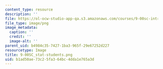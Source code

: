 ```yaml
---
content_type: resource
description: ''
file: https://ol-ocw-studio-app-qa.s3.amazonaws.com/courses/9-00sc-introduction-to-psychology-fall-2011/b1ad50ae73c25fa364bc4dda1e765a3d_9-00SC_stat-students.png
file_type: image/png
image_metadata:
  caption: ''
  credit: ''
  image-alt: ''
parent_uid: b4984c35-7427-1ba3-965f-29e67252d227
resourcetype: Image
title: 9-00SC_stat-students.png
uid: b1ad50ae-73c2-5fa3-64bc-4dda1e765a3d
---
```

